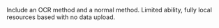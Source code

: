 Include an OCR method and a normal method. Limited ability, fully local resources based with no data upload.

